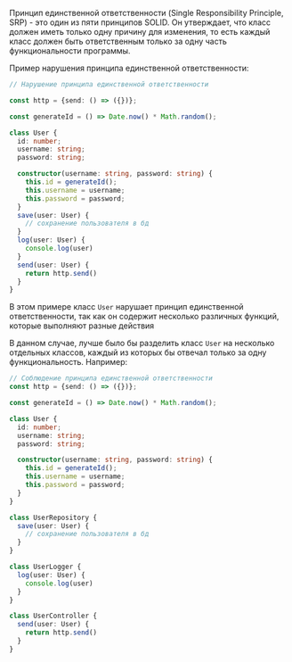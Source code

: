 Принцип единственной ответственности (Single Responsibility Principle, SRP) - это один из пяти принципов SOLID. Он
утверждает, что класс должен иметь только одну причину для изменения, то есть каждый класс должен быть ответственным
только за одну часть функциональности программы.

Пример нарушения принципа единственной ответственности:
```typescript
// Нарушение принципа единственной ответственности

const http = {send: () => ({})};

const generateId = () => Date.now() * Math.random();

class User {
  id: number;
  username: string;
  password: string;

  constructor(username: string, password: string) {
    this.id = generateId();
    this.username = username;
    this.password = password;
  }
  save(user: User) {
    // сохранение пользователя в бд
  }
  log(user: User) {
    console.log(user)
  }
  send(user: User) {
    return http.send()
  }
}
```

В этом примере класс `User` нарушает принцип единственной ответственности, так как он содержит несколько различных
функций, которые выполняют разные действия

В данном случае, лучше было бы разделить класс `User` на несколько отдельных классов, каждый из которых бы отвечал
только за одну функциональность. Например:

```typescript
// Соблюдение принципа единственной ответственности
const http = {send: () => ({})};

const generateId = () => Date.now() * Math.random();

class User {
  id: number;
  username: string;
  password: string;

  constructor(username: string, password: string) {
    this.id = generateId();
    this.username = username;
    this.password = password;
  }
}

class UserRepository {
  save(user: User) {
    // сохранение пользователя в бд
  }
}

class UserLogger {
  log(user: User) {
    console.log(user)
  }
}

class UserController {
  send(user: User) {
    return http.send()
  }
}
```
